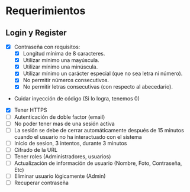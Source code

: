 # Requerimientos

## Login y Register

- [x] Contraseña con requisitos:
  - [x] Longitud mínima de 8 caracteres.
  - [x] Utilizar mínimo una mayúscula.
  - [x] Utilizar mínimo una minúscula.
  - [x] Utilizar mínimo un carácter especial (que no sea letra ni número).
  - [x] No permitir números consecutivos.
  - [x] No permitir letras consecutivas (con respecto al abecedario).
- Cuidar inyección de código (Si lo logra, tenemos 0)
- [x] Tener HTTPS
- [ ] Autenticación de doble factor (email)
- [ ] No poder tener mas de una sesión activa
- [ ] La sesión se debe de cerrar automáticamente después de 15 minutos cuando el usuario no ha interactuado con el sistema
- [ ] Inicio de sesion, 3 intentos, durante 3 minutos
- [ ] Cifrado de la URL
- [ ] Tener roles (Administradores, usuarios)
- [ ] Actualización de información de usuario (Nombre, Foto, Contraseña, Etc)
- [ ] Eliminar usuario lógicamente (Admin)
- [ ] Recuperar contraseña
